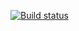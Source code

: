 [![Build status](https://ci.appveyor.com/api/projects/status/v5tcaqkoy4r70kkf?svg=true)](https://ci.appveyor.com/project/DAP2106/carddeliveryauto)
